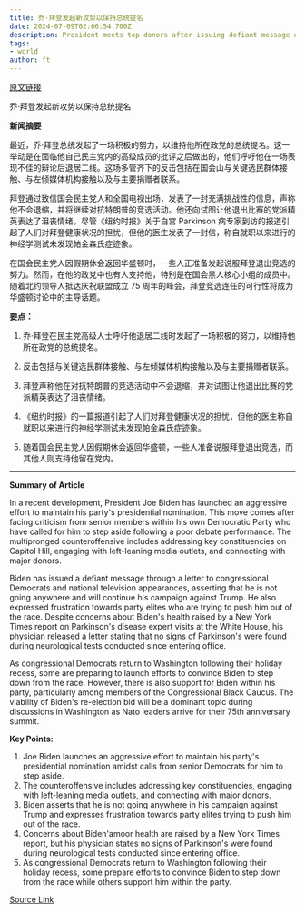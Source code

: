 ```yaml
---
title: 乔·拜登发起新攻势以保持总统提名
date: 2024-07-09T02:06:54.700Z
description: President meets top donors after issuing defiant message on national TV and in letter to Democrats in Congress
tags: 
- world
author: ft
---
```


[原文链接](https://ft.com/content/06af5135-0588-4f44-9010-55cf83f7e858)

乔·拜登发起新攻势以保持总统提名

**新闻摘要**

最近，乔·拜登总统发起了一场积极的努力，以维持他所在政党的总统提名。这一举动是在面临他自己民主党内的高级成员的批评之后做出的，他们呼吁他在一场表现不佳的辩论后退居二线。这场多管齐下的反击包括在国会山与关键选民群体接触、与左倾媒体机构接触以及与主要捐赠者联系。

拜登通过致信国会民主党人和全国电视出场，发表了一封充满挑战性的信息，声称他不会退缩，并将继续对抗特朗普的竞选活动。他还向试图让他退出比赛的党派精英表达了沮丧情绪。尽管《纽约时报》关于白宫 Parkinson 病专家到访的报道引起了人们对拜登健康状况的担忧，但他的医生发表了一封信，称自就职以来进行的神经学测试未发现帕金森氏症迹象。

在国会民主党人因假期休会返回华盛顿时，一些人正准备发起说服拜登退出竞选的努力。然而，在他的政党中也有人支持他，特别是在国会黑人核心小组的成员中。随着北约领导人抵达庆祝联盟成立 75 周年的峰会，拜登竞选连任的可行性将成为华盛顿讨论中的主导话题。

**要点：**

1. 乔·拜登在民主党高级人士呼吁他退居二线时发起了一场积极的努力，以维持他所在政党的总统提名。

2. 反击包括与关键选民群体接触、与左倾媒体机构接触以及与主要捐赠者联系。

3. 拜登声称他在对抗特朗普的竞选活动中不会退缩，并对试图让他退出比赛的党派精英表达了沮丧情绪。

4. 《纽约时报》的一篇报道引起了人们对拜登健康状况的担忧，但他的医生称自就职以来进行的神经学测试未发现帕金森氏症迹象。

5. 随着国会民主党人因假期休会返回华盛顿，一些人准备说服拜登退出竞选，而其他人则支持他留在党内。

---

 **Summary of Article**

In a recent development, President Joe Biden has launched an aggressive effort to maintain his party's presidential nomination. This move comes after facing criticism from senior members within his own Democratic Party who have called for him to step aside following a poor debate performance. The multipronged counteroffensive includes addressing key constituencies on Capitol Hill, engaging with left-leaning media outlets, and connecting with major donors.

Biden has issued a defiant message through a letter to congressional Democrats and national television appearances, asserting that he is not going anywhere and will continue his campaign against Trump. He also expressed frustration towards party elites who are trying to push him out of the race. Despite concerns about Biden's health raised by a New York Times report on Parkinson's disease expert visits at the White House, his physician released a letter stating that no signs of Parkinson's were found during neurological tests conducted since entering office.

As congressional Democrats return to Washington following their holiday recess, some are preparing to launch efforts to convince Biden to step down from the race. However, there is also support for Biden within his party, particularly among members of the Congressional Black Caucus. The viability of Biden's re-election bid will be a dominant topic during discussions in Washington as Nato leaders arrive for their 75th anniversary summit.

**Key Points:**

1. Joe Biden launches an aggressive effort to maintain his party's presidential nomination amidst calls from senior Democrats for him to step aside.
2. The counteroffensive includes addressing key constituencies, engaging with left-leaning media outlets, and connecting with major donors.
3. Biden asserts that he is not going anywhere in his campaign against Trump and expresses frustration towards party elites trying to push him out of the race.
4. Concerns about Biden'amoor health are raised by a New York Times report, but his physician states no signs of Parkinson's were found during neurological tests conducted since entering office.
5. As congressional Democrats return to Washington following their holiday recess, some prepare efforts to convince Biden to step down from the race while others support him within the party.

[Source Link](https://ft.com/content/06af5135-0588-4f44-9010-55cf83f7e858)

